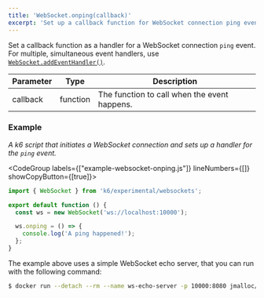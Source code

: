 ```yaml
---
title: 'WebSocket.onping(callback)'
excerpt: 'Set up a callback function for WebSocket connection ping event.'
---
```


Set a callback function as a handler for a WebSocket connection `ping` event.
For multiple, simultaneous event handlers, use [`WebSocket.addEventHandler()`](/javascript-api/k6-experimental/websockets/websocket/websocket-addeventlistener).

| Parameter | Type     | Description                                  |
| --------- | -------- | -------------------------------------------- |
| callback  | function | The function to call when the event happens. |

### Example

_A k6 script that initiates a WebSocket connection and sets up a handler for the `ping` event._

<CodeGroup labels={["example-websocket-onping.js"]} lineNumbers={[]} showCopyButton={[true]}>

```javascript
import { WebSocket } from 'k6/experimental/websockets';

export default function () {
  const ws = new WebSocket('ws://localhost:10000');

  ws.onping = () => {
    console.log('A ping happened!');
  };
}
```

</CodeGroup>

The example above uses a simple WebSocket echo server, that you can run with the following command:

<CodeGroup>

```bash
$ docker run --detach --rm --name ws-echo-server -p 10000:8080 jmalloc/echo-server
```
</CodeGroup>